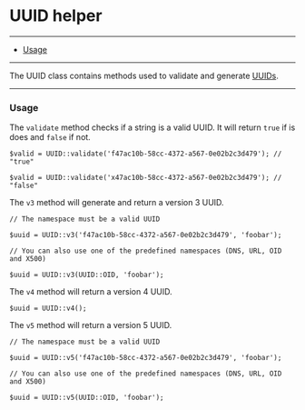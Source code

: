 # UUID helper

--------------------------------------------------------

* [Usage](#usage)

--------------------------------------------------------

The UUID class contains methods used to validate and generate [UUIDs](http://en.wikipedia.org/wiki/Universally_unique_identifier).

--------------------------------------------------------

<a id="usage"></a>

### Usage

The `validate` method checks if a string is a valid UUID. It will return `true` if is does and `false` if not.

```
$valid = UUID::validate('f47ac10b-58cc-4372-a567-0e02b2c3d479'); // "true"

$valid = UUID::validate('x47ac10b-58cc-4372-a567-0e02b2c3d479'); // "false"
```

The `v3` method will generate and return a version 3 UUID.

```
// The namespace must be a valid UUID

$uuid = UUID::v3('f47ac10b-58cc-4372-a567-0e02b2c3d479', 'foobar');

// You can also use one of the predefined namespaces (DNS, URL, OID and X500)

$uuid = UUID::v3(UUID::OID, 'foobar');
```

The `v4` method will return a version 4 UUID.

```
$uuid = UUID::v4();
```

The `v5` method will return a version 5 UUID.

```
// The namespace must be a valid UUID

$uuid = UUID::v5('f47ac10b-58cc-4372-a567-0e02b2c3d479', 'foobar');

// You can also use one of the predefined namespaces (DNS, URL, OID and X500)

$uuid = UUID::v5(UUID::OID, 'foobar');
```

